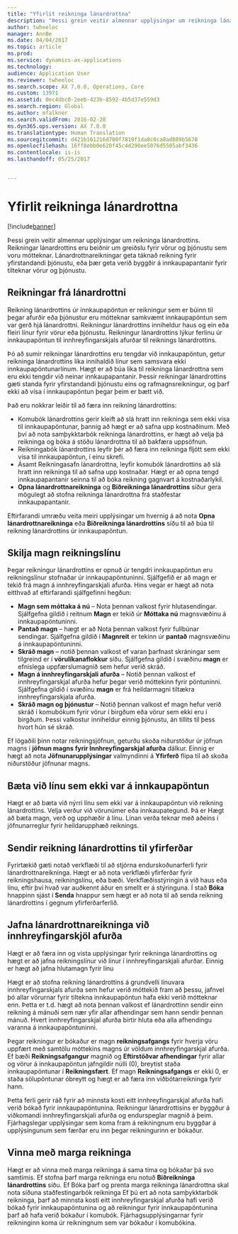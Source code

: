 ```yaml
---
title: "Yfirlit reikninga lánardrottna"
description: "Þessi grein veitir almennar upplýsingar um reikninga lánardrottins. Reikningar lánardrottins eru beiðnir um greiðslu fyrir vörur og þjónustu sem voru mótteknar. Lánardrottnareikningar geta táknað reikning fyrir yfirstandandi þjónustu, eða þær geta verið byggðir á innkaupapantanir fyrir tilteknar vörur og þjónustu."
author: twheeloc
manager: AnnBe
ms.date: 04/04/2017
ms.topic: article
ms.prod: 
ms.service: dynamics-ax-applications
ms.technology: 
audience: Application User
ms.reviewer: twheeloc
ms.search.scope: AX 7.0.0, Operations, Core
ms.custom: 13971
ms.assetid: 0ec4dbc0-2eeb-423b-8592-4b5d37e559d3
ms.search.region: Global
ms.author: mfalkner
ms.search.validFrom: 2016-02-28
ms.dyn365.ops.version: AX 7.0.0
ms.translationtype: Human Translation
ms.sourcegitcommit: d421b161216d700f7819f1da8c0ca8ad089b5670
ms.openlocfilehash: 16ff8ebb0e620f45c4d290ee5076d5505abf3436
ms.contentlocale: is-is
ms.lasthandoff: 05/25/2017


---
```


# <a name="vendor-invoices-overview"></a>Yfirlit reikninga lánardrottna

[!include[banner](../includes/banner.md)]


Þessi grein veitir almennar upplýsingar um reikninga lánardrottins. Reikningar lánardrottins eru beiðnir um greiðslu fyrir vörur og þjónustu sem voru mótteknar. Lánardrottnareikningar geta táknað reikning fyrir yfirstandandi þjónustu, eða þær geta verið byggðir á innkaupapantanir fyrir tilteknar vörur og þjónustu. 

<a name="vendor-invoices"></a>Reikningar frá lánardrottni
---------------

Reikning lánardrottins úr innkaupapöntun er reikningur sem er búinn til þegar afurðir eða þjónustur eru mótteknar samkvæmt innkaupapöntun sem var gerð hjá lánardrottni. Reikningur lánardrottins inniheldur haus og ein eða fleiri línur fyrir vörur eða þjónustu. Reikningur lánardrottins lýkur ferlinu úr innkaupapöntun til innhreyfingarskjals afurðar til reiknings lánardrottins. 

Þó að sumir reikningar lánardrottins eru tengdar við innkaupapöntun, getur reikninga lánardrottins líka innihaldið línur sem samsvara ekki innkaupapöntunarlínum. Hægt er að búa líka til reikninga lánardrottna sem eru ekki tengdir við neinar innkaupapantanir. Þessir reikningar lánardrottins gæti standa fyrir yfirstandandi þjónustu eins og rafmagnsreikningur, og þarf ekki að vísa í innkaupapöntun þegar þeim er bætt við. 

Það eru nokkrar leiðir til að færa inn reikning lánardrottins:

-   Komubók lánardrottins gerir kleift að slá hratt inn reikninga sem ekki vísa til innkaupapöntunar, þannig að hægt er að safna upp kostnaðinum. Með því að nota samþykktarbók reikninga lánardrottins, er hægt að velja þá reikninga og bóka á stöðu lánardrottna til að bakfæra uppsöfnun.
-   Reikningabók lánardrottins leyfir þér að færa inn reikninga fljótt sem ekki vísa til innkaupapöntun, í einu skrefi.
-   Ásamt Reikningasafn lánardrottna, leyfir komubók lánardrottins að slá hratt inn reikninga til að safna upp kostnaðar. Hægt er að opna tengd innkaupapantanir seinna til að bóka reikning gagnvart á kostnaðarlykil.
-   **Opna lánardrottnareikninga** og **Biðreikninga lánardrottins** síður gera mögulegt að stofna reikninga lánardrottna frá staðfestar innkaupapantanir.

Eftirfarandi umræðu veita meiri upplýsingar um hvernig á að nota **Opna lánardrottnareikninga** eða **Biðreikninga lánardrottins** síðu til að búa til reikning lánardrottins úr innkaupapöntun.

## <a name="understanding-invoice-line-quantities"></a>Skilja magn reikningslínu
Þegar reikningur lánardrottins er opnuð úr tengdri innkaupapöntun eru reikningslínur stofnaðar úr innkaupapöntuninni. Sjálfgefið er að magn er tekið frá magn á innhreyfingarskjali afurða. Hins vegar er hægt að nota eitthvað af eftirfarandi sjálfgefinni hegðun:

-   **Magn sem móttaka á nú** – Nota þennan valkost fyrir hlutasendingar. Sjálfgefna gildið í reitnum **Magn** er tekið úr **Móttaka nú** magnsvæðinu á innkaupapöntuninni.
-   **Pantað magn** – hægt er að Nota þennan valkost fyrir fullbúnar sendingar. Sjálfgefna gildið í **Magnreit** er tekinn úr **pantað** magnsvæðinu á innkaupapöntuninni.
-   **Skráð magn** – notið þennan valkost ef varan þarfnast skráningar sem tilgreind er í **vörulíkanaflokkur** síðu. Sjálfgefna gildið í svæðinu **magn** er efnislega uppfærslumagnið sem hefur verið skráð.
-   **Magn á innhreyfingarskjali afurða** – Notið þennan valkost ef innhreyfingarskjal afurða hefur þegar verið móttekinn fyrir pöntuninni. Sjálfgefna gildið í svæðinu **magn** er frá heildarmagni tiltækra innhreyfingarskjala afurða.
-   **Skráð magn og þjónustur** – Notið þennan valkost ef magn hefur verið skráð í komubókum fyrir vörur í birgðum eða vörur sem ekki eru í birgðum. Þessi valkostur inniheldur einnig þjónustu, án tillits til þess hvort hún sé skráð.

Ef lögaðili þinn notar reikningsjöfnun, geturðu skoða niðurstöður úr jöfnun magns í **jöfnun magns fyrir Innhreyfingarskjal afurða** dálkur. Einnig er hægt að nota **Jöfnunarupplýsingar** valmyndinni á **Yfirferð** flipa til að skoða niðurstöður jöfnunar magns.

## <a name="adding-a-line-that-wasnt-on-the-purchase-order"></a>Bæta við línu sem ekki var á innkaupapöntun
Hægt er að bæta við nýrri línu sem ekki var á innkaupapöntun við reikning lánardrottins. Velja verður við vörunúmer eða innkaupategund. Þá er Hægt að bæta magn, verð og upphæðir á línu. Línan verða teknar með aðeins í jöfnunarreglur fyrir heildarupphæð reiknings.

## <a name="submitting-a-vendor-invoice-for-review"></a>Sendir reikning lánardrottins til yfirferðar
Fyrirtækið gæti notað verkflæði til að stjórna endurskoðunarferli fyrir lánardrottnareikninga. Hægt er að nota verkflæði yfirferðar fyrir reikningshausa, reikningslínu, eða bæði. Verkflæðisstýringin á við haus eða línu, eftir því hvað var auðkennt áður en smellt er á stýringuna. Í stað **Bóka** hnappinn sjást í **Senda** hnappur sem hægt er að nota til að senda reikning lánardrottins í gegnum yfirferðarferlið.

## <a name="matching-vendor-invoices-to-product-receipts"></a>Jafna lánardrottnareikninga við innhreyfingarskjöl afurða
Hægt er að færa inn og vista upplýsingar fyrir reikninga lánardrottins og hægt er að jafna reikningslínur við línur í innhreyfingarskjali afurðar. Einnig er hægt að jafna hlutamagn fyrir línu 

Hægt er að stofna reikning lánardrottins á grundvelli línuvara innhreyfingarskjals afurða sem hefur verið móttekið fram að þessu, jafnvel þó allar vörurnar fyrir tiltekna innkaupapöntun hafa ekki verið mótteknar enn. Þetta er t.d. hægt að nota þennan valkost ef lánardrottinn sendir einn reikning á mánuði sem nær yfir allar afhendingar sem hann sendir þennan mánuð. Hvert innhreyfingarskjal afurða birtir hluta eða alla afhendingu varanna á innkaupapöntuninni. 

Þegar reikningur er bókaður er magn **reikningsafgangs** fyrir hverja vöru uppfært með samtölu móttekins magns úr völdum innhreyfingarskjal afurða. Ef bæði **Reikningsafgangur** magnið og **Eftirstöðvar afhendingar** fyrir allar og vörur á innkaupapöntun jafngildir núlli (0), breytist staða innkaupapöntunar í **Reikningsfært**. Ef magn **Reikningsafgangs** er ekki 0, er staða sölupöntunar óbreytt og hægt er að færa inn viðbótarreikninga fyrir hann.

Þetta ferli gerir ráð fyrir að minnsta kosti eitt innhreyfingarskjal afurða hafi verið bókað fyrir innkaupapöntunina. Reikningur lánardrottisins er byggður á viðkomandi innhreyfingarskjali afurða og endurspeglar magnið á þeim. Fjárhagslegar upplýsingar sem koma fram á reikningnum eru byggðar á upplýsingunum sem færðar eru inn þegar reikningurinn er bókaður.

## <a name="working-with-multiple-invoices"></a>Vinna með marga reikninga

Hægt er að vinna með marga reikninga á sama tíma og bókaðar þá svo samtímis. Ef stofna þarf marga reikninga eru notuð **Biðreikninga lánardrottins** síðu. Ef Bóka þarf og prenta marga reikninga lánardrottna skal nota síðuna staðfestingarbók reikninga Ef þú ert að nota samþykktarbók reikninga, þarf að minnsta kosti eitt innhreyfingarskjal afurða hafi verið bókað fyrir innkaupapöntunina og að reikningur fyrir innkaupapöntunina þarf að hafa verið bókaður í komubók. Fjárhagsupplýsingarnar fyrir reikninginn koma úr reikningnum sem var bókaður í komubókina.





